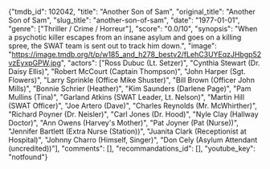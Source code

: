 {"tmdb_id": 102042, "title": "Another Son of Sam", "original_title": "Another Son of Sam", "slug_title": "another-son-of-sam", "date": "1977-01-01", "genre": ["Thriller / Crime / Horreur"], "score": "0.0/10", "synopsis": "When a psychotic killer escapes from an insane asylum and goes on a killing spree, the SWAT team is sent out to track him down.", "image": "https://image.tmdb.org/t/p/w185_and_h278_bestv2/fLehC3UYEqzJHbgp52vzEyxpGPW.jpg", "actors": ["Ross Dubuc (Lt. Setzer)", "Cynthia Stewart (Dr. Daisy Ellis)", "Robert McCourt (Captain Thompson)", "John Harper (Sgt. Flowers)", "Larry Sprinkle (Office Mike Shuster)", "Bill Brown (Officer John Mills)", "Bonnie Schrier (Heather)", "Kim Saunders (Darlene Page)", "Pam Mullins (Tina)", "Garland Atkins (SWAT Leader, Lt. Nelson)", "Martin Hill (SWAT Officer)", "Joe Artero (Dave)", "Charles Reynolds (Mr. McWhirther)", "Richard Poyner (Dr. Neisler)", "Carl Jones (Dr. Hood)", "Nyle Clay (Hallway Doctor)", "Ann Owens (Harvey's Mother)", "Pat Joyner (Pat (Nurse))", "Jennifer Bartlett (Extra Nurse (Station))", "Juanita Clark (Receptionist at Hospital)", "Johnny Charro (Himself, Singer)", "Don Cely (Asylum Attendant (uncredited))"], "comments": [], "recommandations_id": [], "youtube_key": "notfound"}